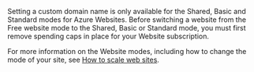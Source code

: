 Setting a custom domain name is only available for the Shared, Basic and Standard modes for Azure Websites. Before switching a website from the Free website mode to the Shared, Basic or Standard mode, you must first remove spending caps in place for your Website subscription. 

For more information on the Website modes, including how to change the mode of your site, see [How to scale web sites](/en-us/documentation/articles/web-sites-scale/).

<!--HONumber=27-->
